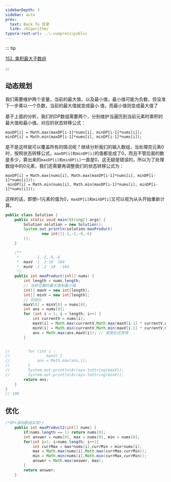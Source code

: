 ```yaml
---
sidebarDepth: 3
sidebar: auto
prev:
  text: Back To 目录
  link: /Algorithm/
typora-root-url: ..\.vuepress\public
---
```


::: tip

[152. 乘积最大子数组](https://leetcode.cn/problems/maximum-product-subarray/)

:::

## 动态规划

我们需要维护两个变量，当前的最大值，以及最小值，最小值可能为负数，但没准下一步乘以一个负数，当前的最大值就变成最小.值，而最小值则变成最大值了

基于上面的分析，我们的DP数组需要两个，分别维护当遍历到当前元素时乘积的最大值和最小值。对应的状态转移公式：

```
maxDP[i] = Math.max(maxDP[i-1]*nums[i], minDP[i-1]*nums[i]);
minDP[i] = Math.min(maxDP[i-1]*nums[i], minDP[i-1]*nums[i]);
```

是不是这样就可以覆盖所有的情况呢？继续分析我们的输入数组，当处理完元素0时，按照状态转移公式，`maxDP[i]和minDP[i]`的值都变成了0，而且不管后面的数是多少，算出来的`maxDP[i]和minDP[i]`一直是0，这无疑是错误的，所以为了处理数组中的0元素，我们还需要再调整我们的状态转移公式为：

```
maxDP[i] = Math.max(nums[i], Math.max(maxDP[i-1]*nums[i], minDP[i-1]*nums[i]));
 minDP[i] = Math.min(nums[i], Math.min(maxDP[i-1]*nums[i], minDP[i-1]*nums[i]));

```

这样的话，即使i-1元素的值为0，`maxDP[i]和minDP[i]`又可以视为从头开始重新计算。

```java
public class Solution {
    public static void main(String[] args) {
        Solution solution = new Solution();
        System.out.println(solution.maxProduct(
                new int[]{-1,-2,-9,-6}
        ));
    }

    /**
     *       -1,-2,-9,-6
     *  maxV -1  2 18  104
     *  minV -1 -2 -18  -104
     */
    public int maxProduct(int[] nums) {
        int length = nums.length;
        // 当前位置的最大值和最小值
        int[] maxV = new int[length];
        int[] minV = new int[length];
        // 初始化
        maxV[0] = minV[0] = nums[0];
        int ans = nums[0];
        for (int i = 1; i < length; i++) {
            int currentV = nums[i];
            maxV[i] = Math.max(currentV,Math.max(maxV[i-1] * currentV,minV[i-1]*currentV));
            minV[i] = Math.min(currentV,Math.min(maxV[i-1] * currentV,minV[i-1]*currentV));
            ans = Math.max(ans,maxV[i]); // 直接在这获得
        }


//        for (int i :
//                maxV) {
//            ans = Math.max(ans,i);
//        }
//        System.out.println(Arrays.toString(maxV));
//        System.out.println(Arrays.toString(minV));
        return ans;
    }
}
// 108
```

## 优化

```java
/*DP+滚动数组实现*/
    public int maxProduct2(int[] nums) {
        if(nums.length == 1) return nums[0];
        int answer = nums[0], max = nums[0], min = nums[0];
        for(int i=1; i<nums.length; i++){
            int currMax = max*nums[i],currMin = min*nums[i];
            max = Math.max(nums[i],Math.max(currMax,currMin));
            min = Math.min(nums[i],Math.min(currMax,currMin));
            answer = Math.max(answer, max);
        }
        return answer;
    }
```

